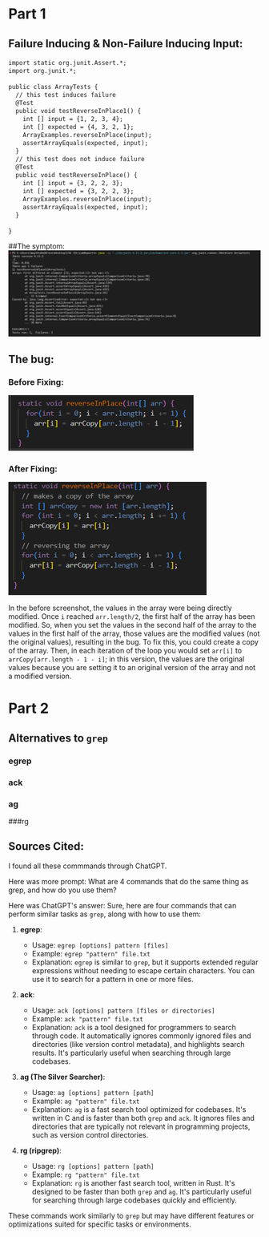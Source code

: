 # Part 1

## Failure Inducing & Non-Failure Inducing Input:

```
import static org.junit.Assert.*;
import org.junit.*;

public class ArrayTests {
  // this test induces failure
  @Test
  public void testReverseInPlace1() {
    int [] input = {1, 2, 3, 4};
    int [] expected = {4, 3, 2, 1};
    ArrayExamples.reverseInPlace(input);
    assertArrayEquals(expected, input);
  }
  // this test does not induce failure
  @Test
  public void testReverseInPlace() {
    int [] input = {3, 2, 2, 3};
    int [] expected = {3, 2, 2, 3};
    ArrayExamples.reverseInPlace(input);
    assertArrayEquals(expected, input);
  }

}
```

##The symptom:
![screenshot1](screenshot1.png)

## The bug:

### Before Fixing:
![screenshot2](screenshot2.png)

### After Fixing:
![screenshot3](screenshot3.png)

In the before screenshot, the values in the array were being directly modified. Once `i` reached `arr.length/2`, the first half of the array has been modified. So, when you set the values in the second half of the array to the values in the first half of the array, those values are the modified values (not the original values), resulting in the bug. To fix this, you could create a copy of the array. Then, in each iteration of the loop you would set `arr[i]` to `arrCopy[arr.length - 1 - i]`; in this version, the values are the original values because you are setting it to an original version of the array and not a modified version.

# Part 2

## Alternatives to `grep`

### egrep

### ack

### ag

###rg

## Sources Cited:
I found all these commmands through ChatGPT.

Here was more prompt: What are 4 commands that do the same thing as grep, and how do you use them?

Here was ChatGPT's answer: 
Sure, here are four commands that can perform similar tasks as `grep`, along with how to use them:

1. **egrep**:
   - Usage: `egrep [options] pattern [files]`
   - Example: `egrep "pattern" file.txt`
   - Explanation: `egrep` is similar to `grep`, but it supports extended regular expressions without needing to escape certain characters. You can use it to search for a pattern in one or more files.

2. **ack**:
   - Usage: `ack [options] pattern [files or directories]`
   - Example: `ack "pattern" file.txt`
   - Explanation: `ack` is a tool designed for programmers to search through code. It automatically ignores commonly ignored files and directories (like version control metadata), and highlights search results. It's particularly useful when searching through large codebases.

3. **ag (The Silver Searcher)**:
   - Usage: `ag [options] pattern [path]`
   - Example: `ag "pattern" file.txt`
   - Explanation: `ag` is a fast search tool optimized for codebases. It's written in C and is faster than both `grep` and `ack`. It ignores files and directories that are typically not relevant in programming projects, such as version control directories.

4. **rg (ripgrep)**:
   - Usage: `rg [options] pattern [path]`
   - Example: `rg "pattern" file.txt`
   - Explanation: `rg` is another fast search tool, written in Rust. It's designed to be faster than both `grep` and `ag`. It's particularly useful for searching through large codebases quickly and efficiently.

These commands work similarly to `grep` but may have different features or optimizations suited for specific tasks or environments.

